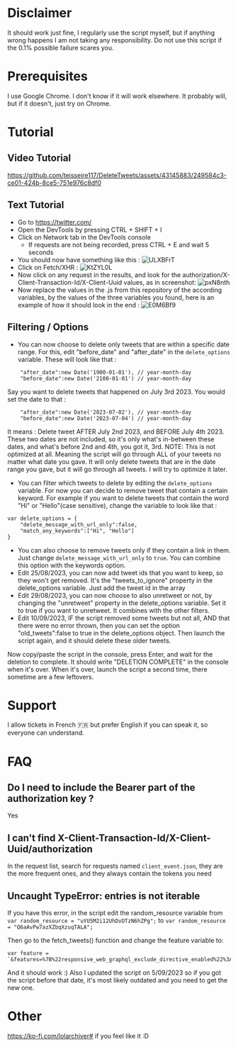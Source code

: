 # Disclaimer

It should work just fine, I regularly use the script myself, but if anything wrong happens I am not taking any responsibility. Do not use this script if the 0.1% possible failure scares you.

# Prerequisites

I use Google Chrome. I don't know if it will work elsewhere. It probably will, but if it doesn't, just try on Chrome.

# Tutorial

##  Video Tutorial
https://github.com/teisseire117/DeleteTweets/assets/43145883/249584c3-ce01-424b-8ce5-751e976c8df0



## Text Tutorial

- Go to https://twitter.com/
- Open the DevTools by pressing CTRL + SHIFT + I
- Click on Network tab in the DevTools console
  - If requests are not being recorded, press CTRL + E and wait 5 seconds
- You should now have something like this : ![ULXBFrT](https://github.com/teisseire117/DeleteTweets/assets/43145883/f784c575-efbb-42a2-a217-4700ba715b7e)
- Click on Fetch/XHR : ![KtZYL0L](https://github.com/teisseire117/DeleteTweets/assets/43145883/f0cdb3e8-f9ee-4ce3-ac39-c0a463c00bf6)
- Now click on any request in the results, and look for the authorization/X-Client-Transaction-Id/X-Client-Uuid values, as in screenshot: ![pxN8nth](https://github.com/teisseire117/DeleteTweets/assets/43145883/8f6b0123-2f51-41da-a234-255c5bbb5589)
- Now replace the values in the .js from this repository of the according variables, by the values of the three variables you found, here is an example of how it should look in the end : ![E0M6Bf9](https://github.com/teisseire117/DeleteTweets/assets/43145883/bac5806b-9c76-4018-b2c0-55fb9080e715)

## Filtering / Options
- You can now choose to delete only tweets that are within a specific date range. For this, edit "before_date" and "after_date" in the `delete_options` variable. These will look like that :
```
	"after_date":new Date('1900-01-01'), // year-month-day
	"before_date":new Date('2100-01-01') // year-month-day
```
Say you want to delete tweets that happened on July 3rd 2023. You would set the date to that :
```
	"after_date":new Date('2023-07-02'), // year-month-day
	"before_date":new Date('2023-07-04') // year-month-day
```
It means : Delete tweet AFTER July 2nd 2023, and BEFORE July 4th 2023. These two dates are not included, so it's only what's in-between these dates, and what's before 2nd and 4th, you got it, 3rd.
NOTE: This is not optimized at all. Meaning the script will go through ALL of your tweets no matter what date you gave. It will only delete tweets that are in the date range you gave, but it will go through all tweets. I will try to optimize it later.

- You can filter which tweets to delete by editing the `delete_options` variable. For now you can decide to remove tweet that contain a certain keyword. For example if you want to delete tweets that contain the word "Hi" or "Hello"(case sensitive), change the variable to look like that :
```
var delete_options = {
	"delete_message_with_url_only":false,
	"match_any_keywords":["Hi", "Hello"]
}
```
- You can also choose to remove tweets only if they contain a link in them. Just change `delete_message_with_url_only` to `true`. You can combine this option with the keywords option.
- Edit 25/08/2023, you can now add tweet ids that you want to keep, so they won't get removed. It's the "tweets_to_ignore" property in the delete_options variable. Just add the tweet id in the array
- Edit 29/08/2023, you can now choose to also unretweet or not, by changing the "unretweet" property in the delete_options variable. Set it to true if you want to unretweet. It combines with the other filters.
- Edit 10/09/2023, IF the script removed some tweets but not all, AND that there were no error thrown, then you can set the option "old_tweets":false to true in the delete_options object. Then launch the script again, and it should delete these older tweets.

Now copy/paste the script in the console, press Enter, and wait for the deletion to complete. It should write "DELETION COMPLETE" in the console when it's over.
When it's over, launch the script a second time, there sometime are a few leftovers.

# Support

I allow tickets in French 🇫🇷 but prefer English if you can speak it, so everyone can understand.


# FAQ

## Do I need to include the Bearer part of the authorization key ?
Yes

## I can't find X-Client-Transaction-Id/X-Client-Uuid/authorization
In the request list, search for requests named `client_event.json`, they are the more frequent ones, and they always contain the tokens you need

## Uncaught TypeError: entries is not iterable

If you have this error, in the script edit the random_resource variable from
`var random_resource = "uYU5M2i12UhDvDTzN6hZPg";`
to
`var random_resource = "Q6aAvPw7azXZbqXzuqTALA";`

Then go to the fetch_tweets() function and change the feature variable to:
```
var feature = `&features=%7B%22responsive_web_graphql_exclude_directive_enabled%22%3Atrue%2C%22verified_phone_label_enabled%22%3Afalse%2C%22creator_subscriptions_tweet_preview_api_enabled%22%3Atrue%2C%22responsive_web_graphql_timeline_navigation_enabled%22%3Atrue%2C%22responsive_web_graphql_skip_user_profile_image_extensions_enabled%22%3Afalse%2C%22tweetypie_unmention_optimization_enabled%22%3Atrue%2C%22responsive_web_edit_tweet_api_enabled%22%3Atrue%2C%22graphql_is_translatable_rweb_tweet_is_translatable_enabled%22%3Atrue%2C%22view_counts_everywhere_api_enabled%22%3Atrue%2C%22longform_notetweets_consumption_enabled%22%3Atrue%2C%22responsive_web_twitter_article_tweet_consumption_enabled%22%3Afalse%2C%22tweet_awards_web_tipping_enabled%22%3Afalse%2C%22freedom_of_speech_not_reach_fetch_enabled%22%3Atrue%2C%22standardized_nudges_misinfo%22%3Atrue%2C%22tweet_with_visibility_results_prefer_gql_limited_actions_policy_enabled%22%3Atrue%2C%22longform_notetweets_rich_text_read_enabled%22%3Atrue%2C%22longform_notetweets_inline_media_enabled%22%3Atrue%2C%22responsive_web_media_download_video_enabled%22%3Afalse%2C%22responsive_web_enhance_cards_enabled%22%3Afalse%7D"`
```

And it should work :) Also I updated the script on 5/09/2023 so if you got the script before that date, it's most likely outdated and you need to get the new one.

# Other

https://ko-fi.com/lolarchiver# if you feel like it :D
